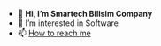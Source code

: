 - 👋 <b>Hi, I’m Smartech Bilisim Company</b>
- 👀 I’m interested in Software
- 📫 <a href="/smartechbilisim.com.tr">How to reach me</a>

<!---
SmartechBilisim/SmartechBilisim is a ✨ special ✨ repository because its `README.md` (this file) appears on your GitHub profile.
You can click the Preview link to take a look at your changes.
--->
